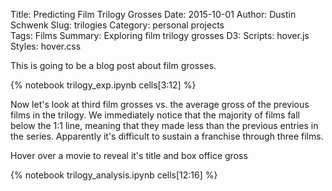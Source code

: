 Title: Predicting Film Trilogy Grosses
Date: 2015-10-01
Author: Dustin Schwenk
Slug: trilogies
Category: personal projects 	
Tags: Films
Summary: Exploring film trilogy grosses
D3:
Scripts: hover.js
Styles: hover.css

This is going to be a blog post about film grosses. 

{% notebook trilogy_exp.ipynb cells[3:12] %}

Now let's look at third film grosses vs. the average gross of the previous films in the trilogy.
We immediately notice that the majority of films fall below the 1:1 line, meaning that they made less than the previous entries 
in the series. Apparently it's difficult to sustain a franchise through three films. 

<div id="info">
    <div id="point-info">
        Hover over a movie to reveal it's title and box office gross
    </div>
</div>
<div class="plot">
</div>

{% notebook trilogy_analysis.ipynb cells[12:16] %}
